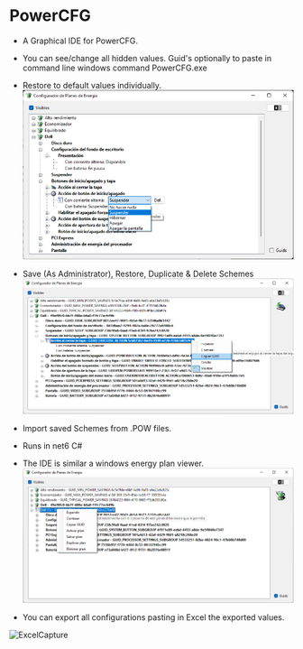 # PowerCFG
* A Graphical IDE for PowerCFG.
 * You can see/change all hidden values. Guid's optionally to paste in command line windows command PowerCFG.exe
 * Restore to default values individually.
![ScreenShot](ScreenShot.png)
 * Save (As Administrator), Restore, Duplicate & Delete Schemes
![ScreenShot2](ScreenShot2.png)
 * Import saved Schemes from .POW files.
 * Runs in net6 C#
 * The IDE is similar a windows energy plan viewer.
 ![ScreenShot3](ScreenShot3.png)

 * You can export all configurations pasting in Excel the exported values.

 ![ExcelCapture](ExcelCapture.png)
